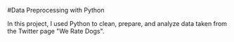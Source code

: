#Data Preprocessing with Python

In this project, I used Python to clean, prepare, and analyze data taken from the Twitter page "We Rate Dogs".
